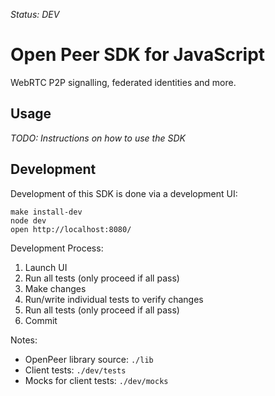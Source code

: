 *Status: DEV*

Open Peer SDK for JavaScript
============================

WebRTC P2P signalling, federated identities and more.


Usage
-----

*TODO: Instructions on how to use the SDK*


Development
-----------

Development of this SDK is done via a development UI:

	make install-dev
	node dev
	open http://localhost:8080/

Development Process:

  1. Launch UI
  2. Run all tests (only proceed if all pass)
  3. Make changes
  4. Run/write individual tests to verify changes
  5. Run all tests (only proceed if all pass)
  6. Commit

Notes:

  * OpenPeer library source: `./lib`
  * Client tests: `./dev/tests`
  * Mocks for client tests: `./dev/mocks`
